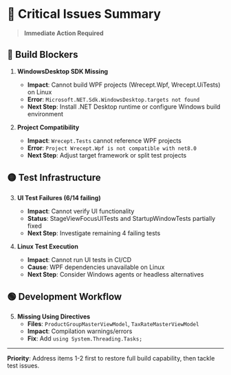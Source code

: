 # 🚨 Critical Issues Summary

> **Immediate Action Required**

## 🔴 Build Blockers

1. **WindowsDesktop SDK Missing**
   - **Impact**: Cannot build WPF projects (Wrecept.Wpf, Wrecept.UiTests) on Linux
   - **Error**: `Microsoft.NET.Sdk.WindowsDesktop.targets not found`
   - **Next Step**: Install .NET Desktop runtime or configure Windows build environment

2. **Project Compatibility**
   - **Impact**: `Wrecept.Tests` cannot reference WPF projects
   - **Error**: `Project Wrecept.Wpf is not compatible with net8.0`
   - **Next Step**: Adjust target framework or split test projects

## 🟡 Test Infrastructure

3. **UI Test Failures (6/14 failing)**
   - **Impact**: Cannot verify UI functionality
   - **Status**: StageViewFocusUITests and StartupWindowTests partially fixed
   - **Next Step**: Investigate remaining 4 failing tests

4. **Linux Test Execution**
   - **Impact**: Cannot run UI tests in CI/CD
   - **Cause**: WPF dependencies unavailable on Linux
   - **Next Step**: Consider Windows agents or headless alternatives

## 🟢 Development Workflow

5. **Missing Using Directives**
   - **Files**: `ProductGroupMasterViewModel`, `TaxRateMasterViewModel`
   - **Impact**: Compilation warnings/errors
   - **Fix**: Add `using System.Threading.Tasks;`

---

**Priority**: Address items 1-2 first to restore full build capability, then tackle test issues.